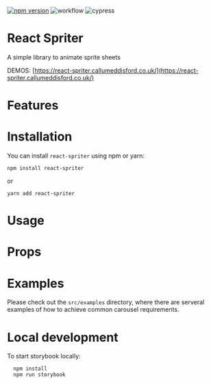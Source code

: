 [![npm version](https://badge.fury.io/js/react-spriter.svg)](https://badge.fury.io/js/react-spriter)
![workflow](https://github.com/CallumEddisford/react-spriter/actions/workflows/npm-publish.yml/badge.svg)
![cypress](https://github.com/CallumEddisford/react-spriter/actions/workflows/test.yml/badge.svg)

# React Spriter
A simple library to animate sprite sheets

DEMOS: [https://react-spriter.callumeddisford.co.uk/](https://react-spriter.callumeddisford.co.uk/)

# Features


# Installation
You can install `react-spriter` using npm or yarn:

```shell
npm install react-spriter
```

or

```shell
yarn add react-spriter
```

# Usage


# Props

# Examples
Please check out the `src/examples` directory, where there are serveral examples of how to achieve common carousel requirements.

# Local development
To start storybook locally:

```shell
  npm install
  npm run storybook
```
